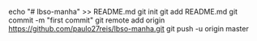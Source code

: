 echo "# lbso-manha" >> README.md
git init
git add README.md
git commit -m "first commit"
git remote add origin https://github.com/paulo27reis/lbso-manha.git
git push -u origin master


